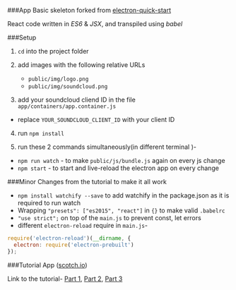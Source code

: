 ###App
Basic skeleton forked from [electron-quick-start](https://github.com/electron/electron-quick-start)

React code written in *ES6* & *JSX*, and transpiled using *babel*


###Setup
1. `cd` into the project folder
2. add images with the following relative URLs
   * `public/img/logo.png`
   * `public/img/soundcloud.png`

3. add your soundcloud cliend ID in the file `app/containers/app.container.js`
  * replace `YOUR_SOUNDCLOUD_CLIENT_ID` with your client ID

4. run `npm install`

5. run these 2 commands simultaneously(in different terminal )-
  * `npm run watch` - to make `public/js/bundle.js` again on every js change
  * `npm start` - to start and live-reload the electron app on every change

###Minor Changes from the tutorial to make it all work
* `npm install watchify --save` to add watchify in the package.json as it is required to run watch
* Wrapping `"presets": ["es2015", "react"]` in `{}` to make valid `.babelrc`
* `"use strict";` on top of the `main.js` to prevent const, let errors
* different `electron-reload` require in `main.js`-
```js
require('electron-reload')(__dirname, {
  electron: require('electron-prebuilt')
});
```

###Tutorial App ([scotch.io](https://scotch.io))

Link to the tutorial-
[Part 1](https://scotch.io/tutorials/build-a-music-player-with-react-electron-i-setup-basic-concepts),
[Part 2](https://scotch.io/tutorials/build-a-music-player-with-react-electron-ii-making-the-ui),
[Part 3](https://scotch.io/tutorials/build-a-music-player-with-react-electron-iii-bringing-it-all-together)
